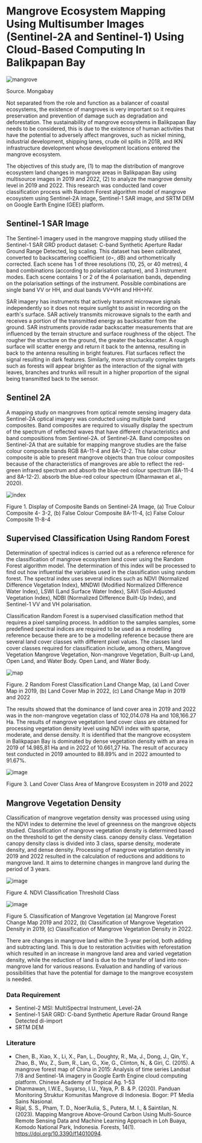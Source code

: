 # Mangrove Ecosystem Mapping Using Multisumber Images (Sentinel-2A and Sentinel-1) Using Cloud-Based Computing In Balikpapan Bay

![mangrove](https://github.com/aldearizka99/MangroveIKN/assets/57086261/22361bc2-b8db-4074-ac89-82551f67b53a)


Source. Mongabay

Not separated from the role and function as a balancer of coastal ecosystems, the existence of mangroves is very important so it requires preservation and prevention of damage such as degradation and deforestation. The sustainability of mangrove ecosystems in Balikpapan Bay needs to be considered, this is due to the existence of human activities that have the potential to adversely affect mangroves, such as nickel mining, industrial development, shipping lanes, crude oil spills in 2018, and IKN infrastructure development whose development locations entered the mangrove ecosystem. 

The objectives of this study are, (1) to map the distribution of mangrove ecosystem land changes in mangrove areas in Balikpapan Bay using multisource images in 2019 and 2022, (2) to analyze the mangrove density level in 2019 and 2022. 
This research was conducted land cover classification process with Random Forest algorithm model of mangrove ecosystem using Sentinel-2A image, Sentinel-1 SAR image, and SRTM DEM on Google Earth Engine (GEE) platform.

## Sentinel-1 SAR Image
The Sentinel-1 imagery used in the mangrove mapping study utilised the Sentinel-1 SAR GRD product dataset: C-band Synthetic Aperture Radar Ground Range Detected, log scaling. This dataset has been calibrated, converted to backscattering coefficient (σ◦, dB) and orthometrically corrected. Each scene has 1 of three resolutions (10, 25, or 40 metres), 4 band combinations (according to polarisation capture), and 3 instrument modes. Each scene contains 1 or 2 of the 4 polarisation bands, depending on the polarisation settings of the instrument. Possible combinations are single band VV or HH, and dual bands VV+VH and HH+HV.

SAR imagery has instruments that actively transmit microwave signals independently so it does not require sunlight to assist in recording on the earth's surface. SAR actively transmits microwave signals to the earth and receives a portion of the transmitted energy as backscatter from the ground.
SAR instruments provide radar backscatter measurements that are influenced by the terrain structure and surface roughness of the object. The rougher the structure on the ground, the greater the backscatter. A rough surface will scatter energy and return it back to the antenna, resulting in back to the antenna resulting in bright features. Flat surfaces reflect the signal resulting in dark features. Similarly, more structurally complex targets such as forests will appear brighter as the interaction of the signal with leaves, branches and trunks will result in a higher proportion of the signal being transmitted back to the sensor.

## Sentinel 2A
A mapping study on mangroves from optical remote sensing imagery data Sentinel-2A optical imagery was conducted using multiple band composites. Band composites are required to visually display the spectrum of the spectrum of reflected waves that have different characteristics and band compositions from Sentinel-2A. of Sentinel-2A. Band composites on Sentinel-2A that are suitable for mapping mangrove studies are the false colour composite bands RGB 8A-11-4 and 8A-12-2. This false colour composite is able to present mangrove objects than true colour composites because of the characteristics of mangroves are able to reflect the red-green infrared spectrum and absorb the blue-red colour spectrum (8A-11-4 and 8A-12-2). absorb the blue-red colour spectrum (Dharmawan et al., 2020).

![index](https://github.com/aldearizka99/MangroveIKN/assets/57086261/366000b5-57a1-41f2-8584-8225dd4068cb)

Figure 1. Display of Composite Bands on Sentinel-2A Image, (a) True Colour Composite 4- 3-2, (b) False Colour Composite 8A-11-4, (c) False Colour Composite 11-8-4 

## Supervised Classification Using Random Forest 

Determination of spectral indices is carried out as a reference reference for the classification of mangrove ecosystem land cover using the Random Forest algorithm model. The determination of this index will be processed to find out how influential the variables used in the classification using random forest. The spectral index uses several indices such as NDVI (Normalized Difference Vegetation Index), MNDWI (Modified Normalized Difference Water Index), LSWI (Land Surface Water Index), SAVI (Soil-Adjusted Vegetation Index), NDBI (Normalized Difference Built-Up Index), and Sentinel-1 VV and VH polarisation.

Classification Random Forest is a supervised classification method that requires a pixel sampling process. In addition to the samples samples, some predefined spectral indices are required to be used as a modelling reference because there are to be a modelling reference because there are several land cover classes with different pixel values. The classes land cover classes required for classification include, among others, Mangrove Vegetation Mangrove Vegetation, Non-mangrove Vegetation, Built-up Land, Open Land, and Water Body. Open Land, and Water Body.

![map](https://github.com/aldearizka99/MangroveIKN/assets/57086261/ad25fd89-89d1-406a-8884-d204bd56a2ab)

Figure. 2 Random Forest Classification Land Change Map, (a) Land Cover Map in 2019, (b) Land Cover Map in 2022, (c) Land Change Map in 2019 and 2022

The results showed that the dominance of land cover area in 2019 and 2022 was in the non-mangrove vegetation class of 102,014.078 Ha and 108,166.27 Ha. The results of mangrove vegetation land cover class are obtained for processing vegetation density level using NDVI index with sparse, moderate, and dense density. It is identified that the mangrove ecosystem in Balikpapan Bay is dominated by dense vegetation density with an area in 2019 of 14.985,81 Ha and in 2022 of 10.661,27 Ha. The result of accuracy test conducted in 2019 amounted to 88.89% and in 2022 amounted to 91.67%.

![image](https://github.com/aldearizka99/MangroveIKN/assets/57086261/f6daf677-0733-40e2-982b-ec1ab61d4424)

Figure 3. Land Cover Class Area of Mangrove Ecosystem in 2019 and 2022


## Mangrove Vegetation Density 
Classification of mangrove vegetation density was processed using using the NDVI index to determine the level of greenness on the mangrove objects studied. Classification of mangrove vegetation density is determined based on the threshold to get the density class. canopy density class. Vegetation canopy density class is divided into 3 class, sparse density, moderate density, and dense density. Processing of mangrove vegetation density in 2019 and 2022 resulted in the calculation of reductions and additions to mangrove land. It aims to determine changes in mangrove land during the period of 3 years.

![image](https://github.com/aldearizka99/MangroveIKN/assets/57086261/664bddf1-1504-4d9a-8e17-732c34bdc1c4)

Figure 4. NDVI Classification Threshold Class

![image](https://github.com/aldearizka99/MangroveIKN/assets/57086261/3c10f0ff-1d72-4364-ac55-9a5bb8bb2608)

Figure 5. Classification of Mangrove Vegetation (a) Mangrove Forest Change Map 2019 and 2022, (b) Classification of Mangrove Vegetation Density in 2019, (c) Classification of Mangrove Vegetation Density in 2022.


There are changes in mangrove land within the 3-year period, both adding and subtracting land. This is due to restoration activities with reforestation which resulted in an increase in mangrove land area and varied vegetation density, while the reduction of land is due to the transfer of land into non-mangrove land for various reasons. Evaluation and handling of various possibilities that have the potential for damage to the mangrove ecosystem is needed.


### Data Requirement
- Sentinel-2 MSI: MultiSpectral Instrument, Level-2A
- Sentinel-1 SAR GRD: C-band Synthetic Aperture Radar Ground Range Detected di-import
- SRTM DEM

### Literature
- Chen, B., Xiao, X., Li, X., Pan, L., Doughty, R., Ma, J., Dong, J., Qin, Y., Zhao, B., Wu, Z., Sum, R., Lan, G., Xie, G., Clinton, N., & Giri, C. (2015). A mangrove forest map of China in 2015: Analysis of time series Landsat 7/8 and Sentinel-1A imagery in Google Earth Engine cloud computing platform. Chinese Academy of Tropical Ag. 1–53
- Dharmawan, I.W.E., Suyarso, I.U., Yaya, P. B. & P. (2020). Panduan Monitoring Struktur Komunitas Mangrove di Indonesia. Bogor: PT Media Sains Nasional.
- Rijal, S. S., Pham, T. D., Noer’Aulia, S., Putera, M. I., & Saintilan, N. (2023). Mapping Mangrove Above-Ground Carbon Using Multi-Source Remote Sensing Data and Machine Learning Approach in Loh Buaya, Komodo National Park, Indonesia. Forests, 14(1). https://doi.org/10.3390/f14010094.
